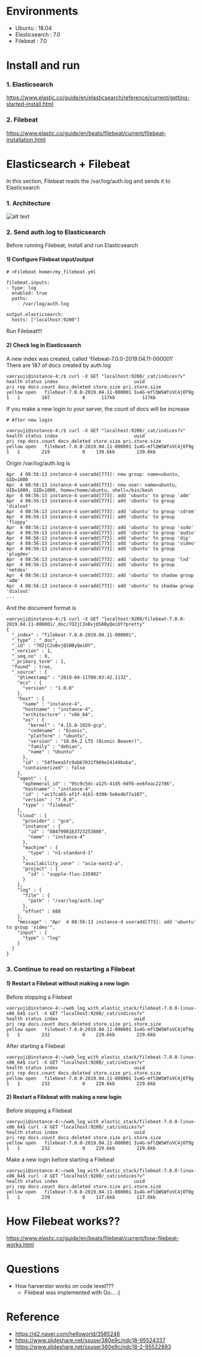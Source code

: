 # Environments
* Ubuntu : 18.04
* Elasticsearch : 7.0
* Filebeat : 7.0

# Install and run
### 1. Elasticsearch
https://www.elastic.co/guide/en/elasticsearch/reference/current/getting-started-install.html

### 2. Filebeat
https://www.elastic.co/guide/en/beats/filebeat/current/filebeat-installation.html





# Elasticsearch + Filebeat
In this section, Filebeat reads the /var/log/auth.log and sends it to Elasticsearch

### 1. Architecture
![alt text](architecture.png)

### 2. Send auth.log to Elasticsearch
Before running Filebeat, install and run Elasticsearch
#### 1) Configure Filebeat input/output
```shell
# <Filebeat home>/my_filebeat.yml

filebeat.inputs:
- type: log
  enabled: true
  paths:
    - /var/log/auth.log
    
output.elasticsearch:
  hosts: ["localhost:9200"]

```
Run Filebeat!!!
  
#### 2) Check log in Elasticsearch
A new index was created, called 'filebeat-7.0.0-2019.04.11-000001'<br>
There are 187 of docs created by auth.log
```shell
vanryuji@instance-4:/$ curl -X GET "localhost:9200/_cat/indices?v"
health status index                            uuid                   pri rep docs.count docs.deleted store.size pri.store.size
yellow open   filebeat-7.0.0-2019.04.11-000001 Iu4G-mflQWSWfoVC4jOT9g   1   1        187            0      117kb          117kb
```

If you make a new login to your server, the count of docs will be increase
```shell
# After new login

vanryuji@instance-4:/$ curl -X GET "localhost:9200/_cat/indices?v"
health status index                            uuid                   pri rep docs.count docs.deleted store.size pri.store.size
yellow open   filebeat-7.0.0-2019.04.11-000001 Iu4G-mflQWSWfoVC4jOT9g   1   1        219            0    139.6kb        139.6kb
```

Origin /var/log/auth.log is
```shell
Apr  4 08:56:13 instance-4 useradd[773]: new group: name=ubuntu, GID=1000
Apr  4 08:56:13 instance-4 useradd[773]: new user: name=ubuntu, UID=1000, GID=1000, home=/home/ubuntu, shell=/bin/bash
Apr  4 08:56:13 instance-4 useradd[773]: add 'ubuntu' to group 'adm'
Apr  4 08:56:13 instance-4 useradd[773]: add 'ubuntu' to group 'dialout'
Apr  4 08:56:13 instance-4 useradd[773]: add 'ubuntu' to group 'cdrom'
Apr  4 08:56:13 instance-4 useradd[773]: add 'ubuntu' to group 'floppy'
Apr  4 08:56:13 instance-4 useradd[773]: add 'ubuntu' to group 'sudo'
Apr  4 08:56:13 instance-4 useradd[773]: add 'ubuntu' to group 'audio'
Apr  4 08:56:13 instance-4 useradd[773]: add 'ubuntu' to group 'dip'
Apr  4 08:56:13 instance-4 useradd[773]: add 'ubuntu' to group 'video'
Apr  4 08:56:13 instance-4 useradd[773]: add 'ubuntu' to group 'plugdev'
Apr  4 08:56:13 instance-4 useradd[773]: add 'ubuntu' to group 'lxd'
Apr  4 08:56:13 instance-4 useradd[773]: add 'ubuntu' to group 'netdev'
Apr  4 08:56:13 instance-4 useradd[773]: add 'ubuntu' to shadow group 'adm'
Apr  4 08:56:13 instance-4 useradd[773]: add 'ubuntu' to shadow group 'dialout'
...
```

And the document format is
```shell
vanryuji@instance-4:/$ curl -X GET "localhost:9200/filebeat-7.0.0-2019.04.11-000001/_doc/7O2jC2oBvjQS0ByQeiOY?pretty"
{
  "_index" : "filebeat-7.0.0-2019.04.11-000001",
  "_type" : "_doc",
  "_id" : "7O2jC2oBvjQS0ByQeiOY",
  "_version" : 1,
  "_seq_no" : 9,
  "_primary_term" : 1,
  "found" : true,
  "_source" : {
    "@timestamp" : "2019-04-11T09:03:42.113Z",
    "ecs" : {
      "version" : "1.0.0"
    },
    "host" : {
      "name" : "instance-4",
      "hostname" : "instance-4",
      "architecture" : "x86_64",
      "os" : {
        "kernel" : "4.15.0-1029-gcp",
        "codename" : "bionic",
        "platform" : "ubuntu",
        "version" : "18.04.2 LTS (Bionic Beaver)",
        "family" : "debian",
        "name" : "Ubuntu"
      },
      "id" : "54f5eea5fc9ab67031f989e24149baba",
      "containerized" : false
    },
    "agent" : {
      "ephemeral_id" : "95c9c5dc-a125-41d5-9df6-ee6feac22786",
      "hostname" : "instance-4",
      "id" : "ac17ca65-af1f-4161-9390-5e6e4bf7a107",
      "version" : "7.0.0",
      "type" : "filebeat"
    },
    "cloud" : {
      "provider" : "gce",
      "instance" : {
        "id" : "8847998163723253886",
        "name" : "instance-4"
      },
      "machine" : {
        "type" : "n1-standard-1"
      },
      "availability_zone" : "asia-east2-a",
      "project" : {
        "id" : "supple-flux-235902"
      }
    },
    "log" : {
      "file" : {
        "path" : "/var/log/auth.log"
      },
      "offset" : 688
    },
    "message" : "Apr  4 08:56:13 instance-4 useradd[773]: add 'ubuntu' to group 'video'",
    "input" : {
      "type" : "log"
    }
  }
}

```

### 3. Continue to read on restarting a Filebeat
#### 1) Restart a Filebeat without making a new login
Before stopping a Filebeat
```shell
vanryuji@instance-4:~/web_log_with_elastic_stack/filebeat-7.0.0-linux-x86_64$ curl -X GET "localhost:9200/_cat/indices?v"
health status index                            uuid                   pri rep docs.count docs.deleted store.size pri.store.size
yellow open   filebeat-7.0.0-2019.04.11-000001 Iu4G-mflQWSWfoVC4jOT9g   1   1        232            0    229.6kb        229.6kb
```
After starting a Filebeat
```shell
vanryuji@instance-4:~/web_log_with_elastic_stack/filebeat-7.0.0-linux-x86_64$ curl -X GET "localhost:9200/_cat/indices?v"
health status index                            uuid                   pri rep docs.count docs.deleted store.size pri.store.size
yellow open   filebeat-7.0.0-2019.04.11-000001 Iu4G-mflQWSWfoVC4jOT9g   1   1        232            0    229.6kb        229.6kb
```

#### 2) Restart a Filebeat with making a new login
Before stopping a Filebeat
```shell
vanryuji@instance-4:~/web_log_with_elastic_stack/filebeat-7.0.0-linux-x86_64$ curl -X GET "localhost:9200/_cat/indices?v"
health status index                            uuid                   pri rep docs.count docs.deleted store.size pri.store.size
yellow open   filebeat-7.0.0-2019.04.11-000001 Iu4G-mflQWSWfoVC4jOT9g   1   1        232            0    229.6kb        229.6kb
```
Make a new login before starting a Filebeat
```shell
vanryuji@instance-4:~/web_log_with_elastic_stack/filebeat-7.0.0-linux-x86_64$ curl -X GET "localhost:9200/_cat/indices?v"
health status index                            uuid                   pri rep docs.count docs.deleted store.size pri.store.size
yellow open   filebeat-7.0.0-2019.04.11-000001 Iu4G-mflQWSWfoVC4jOT9g   1   1        239            0    117.6kb        117.6kb
```



# How Filebeat works??
https://www.elastic.co/guide/en/beats/filebeat/current/how-filebeat-works.html

# Questions
* How harverster works on code level???
  * Filebeat was implemented with Go... :(



# Reference
* https://d2.naver.com/helloworld/3585246
* https://www.slideshare.net/ssuser380e9c/ndc18-95524337
* https://www.slideshare.net/ssuser380e9c/ndc18-2-95522893



